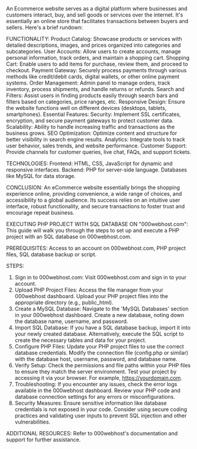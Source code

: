 An Ecommerce website serves as a digital platform where businesses and customers interact, buy, and sell goods or services over the internet. It's essentially an online store that facilitates transactions between buyers and sellers. Here's a brief rundown:

FUNCTIONALITY:
Product Catalog: Showcase products or services with detailed descriptions, images, and prices organized into categories and subcategories.
User Accounts: Allow users to create accounts, manage personal information, track orders, and maintain a shopping cart.
Shopping Cart: Enable users to add items for purchase, review them, and proceed to checkout.
Payment Gateway: Securely process payments through various methods like credit/debit cards, digital wallets, or other online payment systems.
Order Management: Admin panel to manage orders, track inventory, process shipments, and handle returns or refunds.
Search and Filters: Assist users in finding products easily through search bars and filters based on categories, price ranges, etc.
Responsive Design: Ensure the website functions well on different devices (desktops, tablets, smartphones).
Essential Features:
Security: Implement SSL certificates, encryption, and secure payment gateways to protect customer data.
Scalability: Ability to handle increasing traffic and transactions as the business grows.
SEO Optimization: Optimize content and structure for better visibility in search engine results.
Analytics: Integrate tools to track user behavior, sales trends, and website performance.
Customer Support: Provide channels for customer queries, live chat, FAQs, and support tickets.

TECHNOLOGIES:
Frontend: HTML, CSS, JavaScript for dynamic and responsive interfaces.
Backend: PHP for server-side language. Databases like MySQL for data storage.

CONCLUSION:
An eCommerce website essentially brings the shopping experience online, providing convenience, a wide range of choices, and accessibility to a global audience. Its success relies on an intuitive user interface, robust functionality, and secure transactions to foster trust and encourage repeat business.

EXECUTING PHP PROJECT WITH SQL DATABASE ON "000webhost.com":
This guide will walk you through the steps to set up and execute a PHP project with an SQL database on 000webhost.com.

PREREQUISITES:
Access to an account on 000webhost.com,
PHP project files,
SQL database backup or script.

STEPS:
1. Sign in to 000webhost.com:
Visit 000webhost.com and sign in to your account.
2. Upload PHP Project Files:
Access the file manager from your 000webhost dashboard.
Upload your PHP project files into the appropriate directory (e.g., public_html).
3. Create a MySQL Database:
Navigate to the 'MySQL Databases' section in your 000webhost dashboard.
Create a new database, noting down the database name, username, and password.
4. Import SQL Database:
If you have a SQL database backup, import it into your newly created database.
Alternatively, execute the SQL script to create the necessary tables and data for your project.
5. Configure PHP Files:
Update your PHP project files to use the correct database credentials.
Modify the connection file (config.php or similar) with the database host, username, password, and database name.
6. Verify Setup:
Check the permissions and file paths within your PHP files to ensure they match the server environment.
Test your project by accessing it via your browser. For example, https://yourdomain.com.
7. Troubleshooting:
If you encounter any issues, check the error logs available in the 000webhost dashboard.
Review your PHP code and database connection settings for any errors or misconfigurations.
8. Security Measures:
Ensure sensitive information like database credentials is not exposed in your code.
Consider using secure coding practices and validating user inputs to prevent SQL injection and other vulnerabilities.

ADDITIONAL RESOURCES:
Refer to 000webhost's documentation and support for further assistance.
